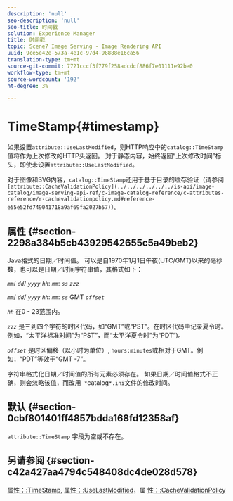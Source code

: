 ```yaml
---
description: 'null'
seo-description: 'null'
seo-title: 时间戳
solution: Experience Manager
title: 时间戳
topic: Scene7 Image Serving - Image Rendering API
uuid: 9ce5e42e-573a-4e1c-97d4-98888e16ca56
translation-type: tm+mt
source-git-commit: 7721cccf3f779f258adcdcf886f7e01111e92be0
workflow-type: tm+mt
source-wordcount: '192'
ht-degree: 3%

---
```



# TimeStamp{#timestamp}

如果设置`attribute::UseLastModified`，则HTTP响应中的`catalog::TimeStamp`值将作为上次修改的HTTP头返回。 对于静态内容，始终返回“上次修改时间”标头，即使未设置`attribute::UseLastModified`。

对于图像和SVG内容，`catalog::TimeStamp`还用于基于目录的缓存验证（请参阅` [attribute::CacheValidationPolicy](../../../../../../is-api/image-catalog/image-serving-api-ref/c-image-catalog-reference/c-attributes-reference/r-cachevalidationpolicy.md#reference-e55e52fd749041718a9af69fa2027b57)`）。

## 属性 {#section-2298a384b5cb43929542655c5a49beb2}

Java格式的日期／时间值。 可以是自1970年1月1日午夜(UTC/GMT)以来的毫秒数，也可以是日期／时间字符串值，其格式如下：

*`mm`*/  *`dd`*/  *`yyyy`* *`hh`*: *`mm`*:  *`ss`* *`zzz`*

*`mm`*/  *`dd`*/  *`yyyy`* *`hh`*: *`mm`*: *`ss`* GMT  *`offset`*

*`hh`* 在0 - 23范围内。

*`zzz`* 是三到四个字符的时区代码，如“GMT”或“PST”。在时区代码中记录夏令时。 例如，“太平洋标准时间”为“PST”，而“太平洋夏令时”为“PDT”)。

*`offset`* 是时区偏移（以小时为单位）, `hours:minutes`或相对于GMT。例如，“PDT”等效于“GMT -7”。

字符串格式化日期／时间值的所有元素必须存在。 如果日期／时间值格式不正确，则会忽略该值，而改用` *`catalog`*.ini`文件的修改时间。

## 默认 {#section-0cbf801401ff4857bdda168fd12358af}

`attribute::TimeStamp` 字段为空或不存在。

## 另请参阅 {#section-c42a427aa4794c548408dc4de028d578}

[属性：:TimeStamp](../../../../../../is-api/image-catalog/image-serving-api-ref/c-image-catalog-reference/c-attributes-reference/r-timestamp.md#reference-4213c599a64942ee8cb9d80696b08296), [属性：:UseLastModified](../../../../../../is-api/image-catalog/image-serving-api-ref/c-image-catalog-reference/c-attributes-reference/r-uselastmodified.md#reference-73ecc421e6864a38aec5a4775f06b8e8)，属 [性：:CacheValidationPolicy](../../../../../../is-api/image-catalog/image-serving-api-ref/c-image-catalog-reference/c-attributes-reference/r-cachevalidationpolicy.md#reference-e55e52fd749041718a9af69fa2027b57)
